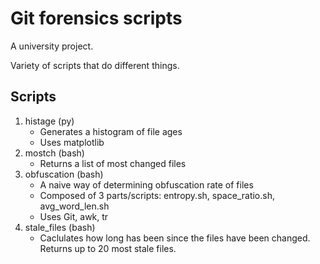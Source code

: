 # Git forensics scripts

A university project.

Variety of scripts that do different things.

## Scripts

1. histage (py)
    - Generates a histogram of file ages
    - Uses matplotlib
2. mostch (bash)
    - Returns a list of most changed files
3. obfuscation (bash)
    - A naive way of determining obfuscation rate of files
    - Composed of 3 parts/scripts: entropy.sh, space_ratio.sh, avg_word_len.sh
    - Uses Git, awk, tr
4. stale_files (bash)
    - Caclulates how long has been since the files have been changed. Returns up to 20 most stale files.